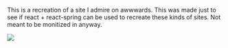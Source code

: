 This is a recreation of a site I admire on awwwards. This was made just to see if react + react-spring can be used to recreate these kinds of sites. Not meant to be monitized in anyway.

![](name-of-giphy.gif)